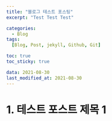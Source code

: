 ```yaml
---
title: "블로그 테스트 포스팅"
excerpt: "Test Test Test"

categories:
  - Blog
tags:
  [Blog, Post, jekyll, Github, Git]

toc: true
toc_sticky: true

data: 2021-08-30
last_modified_at: 2021-08-30
---
```


# 1. 테스트 포스트 제목 1


